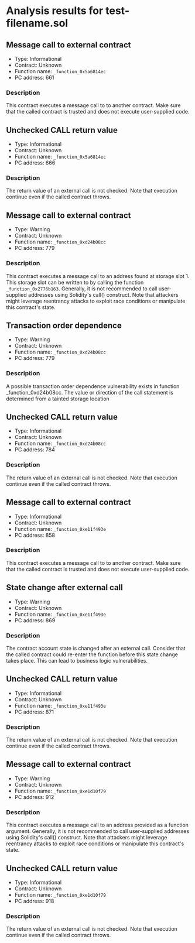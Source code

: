 # Analysis results for test-filename.sol

## Message call to external contract

- Type: Informational
- Contract: Unknown
- Function name: `_function_0x5a6814ec`
- PC address: 661

### Description

This contract executes a message call to to another contract. Make sure that the called contract is trusted and does not execute user-supplied code.

## Unchecked CALL return value

- Type: Informational
- Contract: Unknown
- Function name: `_function_0x5a6814ec`
- PC address: 666

### Description

The return value of an external call is not checked. Note that execution continue even if the called contract throws.

## Message call to external contract

- Type: Warning
- Contract: Unknown
- Function name: `_function_0xd24b08cc`
- PC address: 779

### Description

This contract executes a message call to an address found at storage slot 1. This storage slot can be written to by calling the function `_function_0x2776b163`. Generally, it is not recommended to call user-supplied addresses using Solidity's call() construct. Note that attackers might leverage reentrancy attacks to exploit race conditions or manipulate this contract's state.

## Transaction order dependence

- Type: Warning
- Contract: Unknown
- Function name: `_function_0xd24b08cc`
- PC address: 779

### Description

A possible transaction order dependence vulnerability exists in function _function_0xd24b08cc. The value or direction of the call statement is determined from a tainted storage location

## Unchecked CALL return value

- Type: Informational
- Contract: Unknown
- Function name: `_function_0xd24b08cc`
- PC address: 784

### Description

The return value of an external call is not checked. Note that execution continue even if the called contract throws.

## Message call to external contract

- Type: Informational
- Contract: Unknown
- Function name: `_function_0xe11f493e`
- PC address: 858

### Description

This contract executes a message call to to another contract. Make sure that the called contract is trusted and does not execute user-supplied code.

## State change after external call

- Type: Warning
- Contract: Unknown
- Function name: `_function_0xe11f493e`
- PC address: 869

### Description

The contract account state is changed after an external call. Consider that the called contract could re-enter the function before this state change takes place. This can lead to business logic vulnerabilities.

## Unchecked CALL return value

- Type: Informational
- Contract: Unknown
- Function name: `_function_0xe11f493e`
- PC address: 871

### Description

The return value of an external call is not checked. Note that execution continue even if the called contract throws.

## Message call to external contract

- Type: Warning
- Contract: Unknown
- Function name: `_function_0xe1d10f79`
- PC address: 912

### Description

This contract executes a message call to an address provided as a function argument. Generally, it is not recommended to call user-supplied addresses using Solidity's call() construct. Note that attackers might leverage reentrancy attacks to exploit race conditions or manipulate this contract's state.

## Unchecked CALL return value

- Type: Informational
- Contract: Unknown
- Function name: `_function_0xe1d10f79`
- PC address: 918

### Description

The return value of an external call is not checked. Note that execution continue even if the called contract throws.
